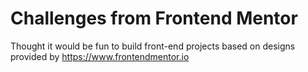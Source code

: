 # Challenges from Frontend Mentor

Thought it would be fun to build front-end projects based on designs provided by https://www.frontendmentor.io